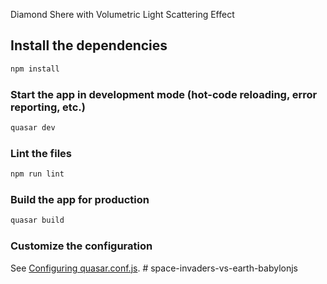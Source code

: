 Diamond Shere with Volumetric Light Scattering Effect

## Install the dependencies

```bash
npm install
```

### Start the app in development mode (hot-code reloading, error reporting, etc.)

```bash
quasar dev
```

### Lint the files

```bash
npm run lint
```

### Build the app for production

```bash
quasar build
```

### Customize the configuration

See [Configuring quasar.conf.js](https://v1.quasar.dev/quasar-cli/quasar-conf-js).
#   s p a c e - i n v a d e r s - v s - e a r t h - b a b y l o n j s 
 
 
